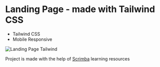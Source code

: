# Landing Page - made with Tailwind CSS

* Tailwind CSS
* Mobile Responsive

![Landing Page Tailwind](https://user-images.githubusercontent.com/82247833/218374592-24eaf63c-4638-4589-94c5-51f46060874c.png)

Project is made with the help of [Scrimba](https://scrimba.com/allcourses) learning resources
